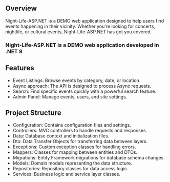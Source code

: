 ## Overview
Night-Life-ASP.NET is a DEMO web application designed to help users find events happening in their vicinity. Whether you're looking for concerts, nightlife, or cultural events, Night-Life-ASP.NET has got you covered.

### Night-Life-ASP.NET is a DEMO web application developed in .NET 8


## Features
- Event Listings: Browse events by category, date, or location.
- Async approach: The API is designed to process Async requests.
- Search: Find specific events quickly with a powerful search feature.
- Admin Panel: Manage events, users, and site settings.


## Project Structure
- Configuration: Contains configuration files and settings.
- Controllers: MVC controllers to handle requests and responses.
- Data: Database context and initialization files.
- Dto: Data Transfer Objects for transferring data between layers.
- Exceptions: Custom exception classes for handling errors.
- Mappers: Classes for mapping between entities and DTOs.
- Migrations: Entity Framework migrations for database schema changes.
- Models: Domain models representing the data structure.
- Repositories: Repository classes for data access logic.
- Services: Business logic and service layer classes.

